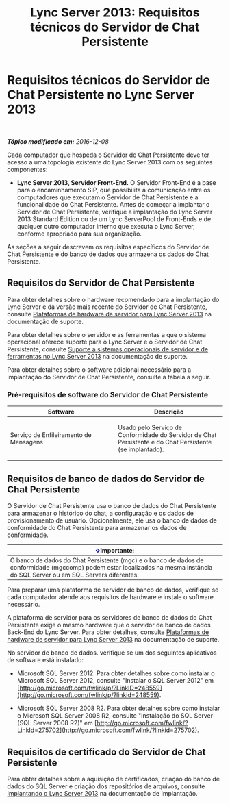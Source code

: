 ﻿---
title: 'Lync Server 2013: Requisitos técnicos do Servidor de Chat Persistente'
TOCTitle: Requisitos técnicos do Servidor de Chat Persistente
ms:assetid: 692b7d99-1bc9-4c99-a050-2bc2be8688b2
ms:mtpsurl: https://technet.microsoft.com/pt-br/library/Gg398495(v=OCS.15)
ms:contentKeyID: 49306989
ms.date: 12/10/2016
mtps_version: v=OCS.15
ms.translationtype: HT
---

# Requisitos técnicos do Servidor de Chat Persistente no Lync Server 2013

 

_**Tópico modificado em:** 2016-12-08_

Cada computador que hospeda o Servidor de Chat Persistente deve ter acesso a uma topologia existente do Lync Server 2013 com os seguintes componentes:

  - **Lync Server 2013, Servidor Front-End.** O Servidor Front-End é a base para o encaminhamento SIP, que possibilita a comunicação entre os computadores que executam o Servidor de Chat Persistente e a funcionalidade do Chat Persistente. Antes de começar a implantar o Servidor de Chat Persistente, verifique a implantação do Lync Server 2013 Standard Edition ou de um Lync ServerPool de Front-Ends e de qualquer outro computador interno que executa o Lync Server, conforme apropriado para sua organização.

As seções a seguir descrevem os requisitos específicos do Servidor de Chat Persistente e do banco de dados que armazena os dados do Chat Persistente.

## Requisitos do Servidor de Chat Persistente

Para obter detalhes sobre o hardware recomendado para a implantação do Lync Server e da versão mais recente do Servidor de Chat Persistente, consulte [Plataformas de hardware de servidor para Lync Server 2013](lync-server-2013-server-hardware-platforms.md) na documentação de suporte.

Para obter detalhes sobre o servidor e as ferramentas a que o sistema operacional oferece suporte para o Lync Server e o Servidor de Chat Persistente, consulte [Suporte a sistemas operacionais de servidor e de ferramentas no Lync Server 2013](lync-server-2013-server-and-tools-operating-system-support.md) na documentação de suporte.

Para obter detalhes sobre o software adicional necessário para a implantação do Servidor de Chat Persistente, consulte a tabela a seguir.

### Pré-requisitos de software do Servidor de Chat Persistente

<table>
<colgroup>
<col style="width: 50%" />
<col style="width: 50%" />
</colgroup>
<thead>
<tr class="header">
<th>Software</th>
<th>Descrição</th>
</tr>
</thead>
<tbody>
<tr class="odd">
<td><p>Serviço de Enfileiramento de Mensagens</p></td>
<td><p>Usado pelo Serviço de Conformidade do Servidor de Chat Persistente e do Chat Persistente (se implantado).</p></td>
</tr>
</tbody>
</table>


## Requisitos de banco de dados do Servidor de Chat Persistente

O Servidor de Chat Persistente usa o banco de dados do Chat Persistente para armazenar o histórico do chat, a configuração e os dados de provisionamento de usuário. Opcionalmente, ele usa o banco de dados de conformidade do Chat Persistente para armazenar os dados de conformidade.

<table>
<thead>
<tr class="header">
<th><img src="images/Gg425939.important(OCS.15).gif" title="important" alt="important" />Importante:</th>
</tr>
</thead>
<tbody>
<tr class="odd">
<td>O banco de dados do Chat Persistente (mgc) e o banco de dados de conformidade (mgccomp) podem estar localizados na mesma instância do SQL Server ou em SQL Servers diferentes.</td>
</tr>
</tbody>
</table>


Para preparar uma plataforma de servidor de banco de dados, verifique se cada computador atende aos requisitos de hardware e instale o software necessário.

A plataforma de servidor para os servidores de banco de dados do Chat Persistente exige o mesmo hardware que o servidor de banco de dados Back-End do Lync Server. Para obter detalhes, consulte [Plataformas de hardware de servidor para Lync Server 2013](lync-server-2013-server-hardware-platforms.md) na documentação de suporte.

No servidor de banco de dados. verifique se um dos seguintes aplicativos de software está instalado:

  - Microsoft SQL Server 2012. Para obter detalhes sobre como instalar o Microsoft SQL Server 2012, consulte "Instalar o SQL Server 2012" em [http://go.microsoft.com/fwlink/p/?LinkID=248559](http://go.microsoft.com/fwlink/p/?linkid=248559).

  - Microsoft SQL Server 2008 R2. Para obter detalhes sobre como instalar o Microsoft SQL Server 2008 R2, consulte "Instalação do SQL Server (SQL Server 2008 R2)" em [http://go.microsoft.com/fwlink/?LinkId=275702](http://go.microsoft.com/fwlink/?linkid=275702).

## Requisitos de certificado do Servidor de Chat Persistente

Para obter detalhes sobre a aquisição de certificados, criação do banco de dados do SQL Server e criação dos repositórios de arquivos, consulte [Implantando o Lync Server 2013](lync-server-2013-deploying-lync-server.md) na documentação de Implantação.


